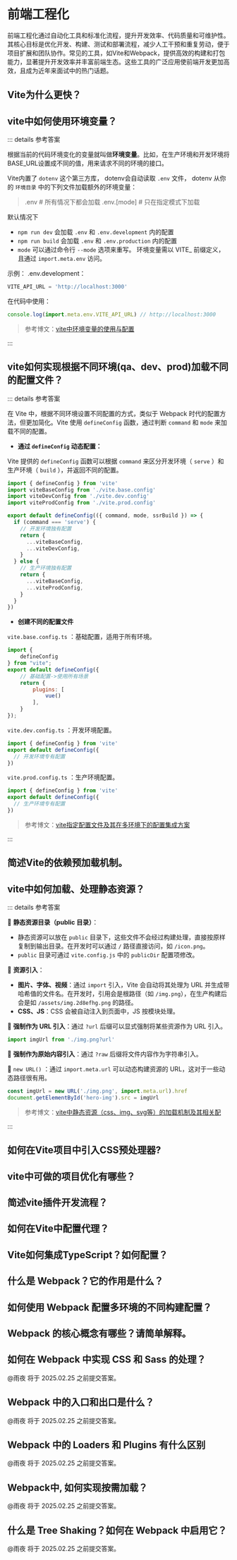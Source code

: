 # 前端工程化

前端工程化通过自动化工具和标准化流程，提升开发效率、代码质量和可维护性。其核心目标是优化开发、构建、测试和部署流程，减少人工干预和重复劳动，便于项目扩展和团队协作。常见的工具，如Vite和Webpack，提供高效的构建和打包能力，显著提升开发效率并丰富前端生态。这些工具的广泛应用使前端开发更加高效，且成为近年来面试中的热门话题。

## Vite为什么更快？

## vite中如何使用环境变量？

::: details 参考答案

根据当前的代码环境变化的变量就叫做**环境变量**。比如，在生产环境和开发环境将BASE_URL设置成不同的值，用来请求不同的环境的接口。

Vite内置了 `dotenv` 这个第三方库， dotenv会自动读取 `.env` 文件， dotenv 从你的 `环境目录` 中的下列文件加载额外的环境变量：

> .env # 所有情况下都会加载
> .env.[mode] # 只在指定模式下加载

默认情况下

- `npm run dev` 会加载 `.env` 和 `.env.development` 内的配置
- `npm run build` 会加载 `.env` 和 `.env.production` 内的配置
- `mode` 可以通过命令行 `--mode` 选项来重写。
  环境变量需以 VITE\_ 前缀定义，且通过 `import.meta.env` 访问。

示例：
.env.development：

```js
VITE_API_URL = 'http://localhost:3000'
```

在代码中使用：

```js
console.log(import.meta.env.VITE_API_URL) // http://localhost:3000
```

> 参考博文：[vite中环境变量的使用与配置](https://juejin.cn/post/7172012247852515335)

:::

## vite如何实现根据不同环境(qa、dev、prod)加载不同的配置文件？

::: details 参考答案

在 Vite 中，根据不同环境设置不同配置的方式，类似于 Webpack 时代的配置方法，但更加简化。Vite 使用 `defineConfig` 函数，通过判断 `command` 和 `mode` 来加载不同的配置。

- **通过 `defineConfig` 动态配置：**

Vite 提供的 `defineConfig` 函数可以根据 `command` 来区分开发环境（ `serve` ）和生产环境（ `build` ），并返回不同的配置。

```javascript
import { defineConfig } from 'vite'
import viteBaseConfig from './vite.base.config'
import viteDevConfig from './vite.dev.config'
import viteProdConfig from './vite.prod.config'

export default defineConfig(({ command, mode, ssrBuild }) => {
  if (command === 'serve') {
    // 开发环境独有配置
    return {
      ...viteBaseConfig,
      ...viteDevConfig,
    }
  } else {
    // 生产环境独有配置
    return {
      ...viteBaseConfig,
      ...viteProdConfig,
    }
  }
})
```

- **创建不同的配置文件**

`vite.base.config.ts` ：基础配置，适用于所有环境。

```javascript
import {
    defineConfig
} from "vite";
export default defineConfig({
    // 基础配置->使用所有场景
    return {
        plugins: [
            vue()
        ],
    }
});
```

`vite.dev.config.ts` ：开发环境配置。

```javascript
import { defineConfig } from 'vite'
export default defineConfig({
  // 开发环境专有配置
})
```

`vite.prod.config.ts` ：生产环境配置。

```javascript
import { defineConfig } from 'vite'
export default defineConfig({
  // 生产环境专有配置
})
```

> 参考博文：[vite指定配置文件及其在多环境下的配置集成方案](https://juejin.cn/post/7172009616967942175)

:::

## 简述Vite的依赖预加载机制。

## vite中如何加载、处理静态资源？

::: details 参考答案

🎯 **静态资源目录（public 目录）**：

- 静态资源可以放在 `public` 目录下，这些文件不会经过构建处理，直接按原样复制到输出目录。在开发时可以通过 `/` 路径直接访问，如 `/icon.png`。
- `public` 目录可通过 `vite.config.js` 中的 `publicDir` 配置项修改。

🎯 **资源引入**：

- **图片、字体、视频**：通过 `import` 引入，Vite 会自动将其处理为 URL 并生成带哈希值的文件名。在开发时，引用会是根路径（如 `/img.png`），在生产构建后会是如 `/assets/img.2d8efhg.png` 的路径。
- **CSS、JS**：CSS 会被自动注入到页面中，JS 按模块处理。

🎯 **强制作为 URL 引入**：通过 `?url` 后缀可以显式强制将某些资源作为 URL 引入。

```js
import imgUrl from './img.png?url'
```

🎯 **强制作为原始内容引入**：通过 `?raw` 后缀将文件内容作为字符串引入。

🎯 `new URL()` ：通过 `import.meta.url` 可以动态构建资源的 URL，这对于一些动态路径很有用。

```js
const imgUrl = new URL('./img.png', import.meta.url).href
document.getElementById('hero-img').src = imgUrl
```

> 参考博文：[vite中静态资源（css、img、svg等）的加载机制及其相关配](https://juejin.cn/post/7173467405522305055)

:::

## 如何在Vite项目中引入CSS预处理器?

## vite中可做的项目优化有哪些？

## 简述vite插件开发流程？

## 如何在Vite中配置代理？

## Vite如何集成TypeScript？如何配置？

## 什么是 Webpack？它的作用是什么？

## 如何使用 Webpack 配置多环境的不同构建配置？

## Webpack 的核心概念有哪些？请简单解释。

## 如何在 Webpack 中实现 CSS 和 Sass 的处理？

@雨夜 将于 2025.02.25 之前提交答案。

## Webpack 中的入口和出口是什么？

@雨夜 将于 2025.02.25 之前提交答案。

## Webpack 中的 Loaders 和 Plugins 有什么区别

@雨夜 将于 2025.02.25 之前提交答案。

## Webpack中, 如何实现按需加载？

@雨夜 将于 2025.02.25 之前提交答案。

## 什么是 Tree Shaking？如何在 Webpack 中启用它？

@雨夜 将于 2025.02.25 之前提交答案。
